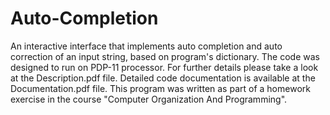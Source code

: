 # Auto-Completion

An interactive interface that implements auto completion and auto correction of an input string, based on program's dictionary. The code was designed to run on PDP-11 processor.
For further details please take a look at the Description.pdf file.
Detailed code documentation is available at the Documentation.pdf file.
This program was written as part of a homework exercise in the course "Computer Organization And Programming".
